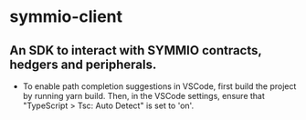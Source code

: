 # symmio-client

## An SDK to interact with SYMMIO contracts, hedgers and peripherals.

- To enable path completion suggestions in VSCode, first build the project by running yarn build. Then, in the VSCode settings, ensure that "TypeScript > Tsc: Auto Detect" is set to 'on'.
